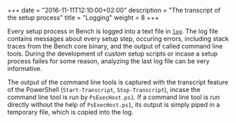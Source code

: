 +++
date = "2016-11-11T12:10:00+02:00"
description = "The transcript of the setup process"
title = "Logging"
weight = 8
+++

Every setup process in Bench is logged into a text file in
[`log`](/ref/file-structure/#log-dir).
The log file contains messages about every setup step,
occuring errors, including stack traces from the Bench core binary,
and the output of called command line tools.
During the development of custom setup scripts or incase a setup process
failes for some reason, analyzing the last log file can be very informative.
<!--more-->

The output of the command line tools is captured with the transcript
feature of the PowerShell (`Start-Transcript`, `Stop-Transcript`),
incase the command line tool is run by `PsExecHost.ps1`.
If a command line tool is run directly without the help of `PsExecHost.ps1`,
its output is simply piped in a temporary file, which is copied into the log.
